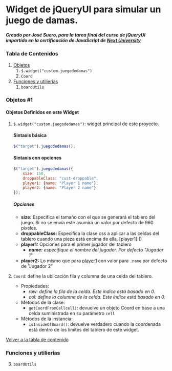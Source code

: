 # Widget de jQueryUI para simular un juego de damas.
##### Creado por José Suero, para la tarea final del curso de jQueryUI impartido en la certificación de JavaScript de [Next University](http://www.nextu.com/)

[ct]:()
### Tabla de Contenidos
1. [Objetos](1)
	1.  ```$.widget("custom.juegodedamas")```
	2.  ```Coord```
2. [Funciones y utilierías](2)
	1. ```boardUtils```

[1]:()
### Objetos #1
#### Objetos Definidos en este Widget
1. ```$.widget("custom.juegodedamas")```: widget principal de este proyecto.
    #### Sintaxis básica
    ```javascript 
    $("target").juegodedamas();
    ```
    #### Sintaxis con opciones
    ```javascript 
    $("target").juegodedamas({
        size: 150,
        droppableClass: "cust-droppable",
        player1: {name: "Player 1 name"},
        player2: {name: "Player 2 name"}
    });
    ```
    ##### Opciones
    * **size:** Especifica el tamaño con el que se generará el tablero del juego. Si no se envía este asumirá un valor por defecto de 960 píxeles.
    * **droppableClass:** Especifica la clase css a aplicar a las celdas del tablero cuando una pieza está encima de ella.
    [player1]:()
    * **player1:** Opciones para el primer jugador del tablero
      * _**name:** especifique el nombre del jugador. Por defecto "Jugador 1"_
    * **player2:** Lo mismo que para [player1](player1) con valor para ```.name``` por defecto de "Jugador 2"

2. ```Coord```: define la ublicación fila y columna de una celda del tablero.
   * Propiedades:
     * _*row:* define la fila de la celda. Este índice está basado en 0._
     * _*col:* define la columna de la celda. Este índice está basado en 0._
   * Métodos de la clase:
     * ```getCoordFromCellcell)```: devuelve un objeto Coord en base a una celda suministrada en su parámetro ```cell```
   * Métodos de la instancia:
     * ```isInsideOfBoard()```: devuelve verdadero cuando la coordenada está dentro de los límites del tablero de este widget.

[Volver a la tabla de contenido](ct)

[2]:()
### Funciones y utilierías
3. ```boardUtils```